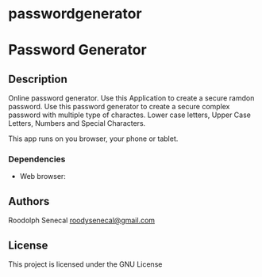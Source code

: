 # passwordgenerator

# Password Generator

## Description
Online password generator. Use this Application to create a secure ramdon password. 
Use this password generator to create a secure complex password with multiple type of
charactes. Lower case letters, Upper Case Letters, Numbers and Special Characters. 

This app runs on you browser, your phone or tablet. 

### Dependencies

* Web browser: 


## Authors

Roodolph Senecal
roodysenecal@gmail.com


## License

This project is licensed under the GNU License
